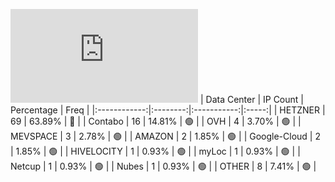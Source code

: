 ![Diagramm](https://github.com/obajay/StateSync-snapshots/blob/main/Projects/Ojo/1/README.md)
| Data Center | IP Count | Percentage | Freq |
|:------------:|:--------:|:-----------:|:-----:|
| HETZNER | 69 | 63.89% | 🔴 |
| Contabo | 16 | 14.81% | 🟢 |
| OVH | 4 | 3.70% | 🟢 |
| MEVSPACE | 3 | 2.78% | 🟢 |
| AMAZON | 2 | 1.85% | 🟢 |
| Google-Cloud | 2 | 1.85% | 🟢 |
| HIVELOCITY | 1 | 0.93% | 🟢 |
| myLoc | 1 | 0.93% | 🟢 |
| Netcup | 1 | 0.93% | 🟢 |
| Nubes | 1 | 0.93% | 🟢 |
| OTHER | 8 | 7.41% | 🟢 |